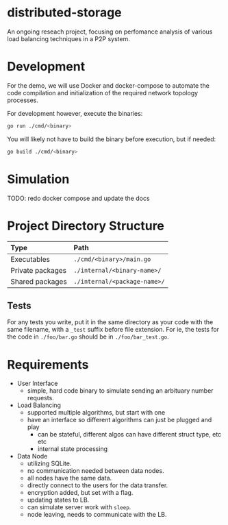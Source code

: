# distributed-storage

An ongoing reseach project, focusing on perfomance analysis of various load
balancing techniques in a P2P system.

# Development

For the demo, we will use Docker and docker-compose to automate the code
compilation and initialization of the required network topology processes.

For development however, execute the binaries:

```sh
go run ./cmd/<binary>
```

You will likely not have to build the binary before execution, but if needed:

```sh
go build ./cmd/<binary>
```

# Simulation

TODO: redo docker compose and update the docs

# Project Directory Structure

| Type             | Path                         |
| :--------------- | :--------------------------- |
| Executables      | `./cmd/<binary>/main.go`     |
| Private packages | `./internal/<binary-name>/`  |
| Shared packages  | `./internal/<package-name>/` |

## Tests

For any tests you write, put it in the same directory as your code with the
same filename, with a `_test` suffix before file extension. For ie, the tests
for the code in `./foo/bar.go` should be in `./foo/bar_test.go`.

# Requirements

- User Interface
  - simple, hard code binary to simulate sending an arbituary number requests.
- Load Balancing
  - supported multiple algorithms, but start with one
  - have an interface so different algorithms can just be plugged and play
    - can be stateful, different algos can have different struct type, etc etc
    - internal state processing
- Data Node
  - utilizing SQLite.
  - no communication needed between data nodes.
  - all nodes have the same data.
  - directly connect to the users for the data transfer.
  - encryption added, but set with a flag.
  - updating states to LB.
  - can simulate server work with `sleep`.
  - node leaving, needs to communicate with the LB.
